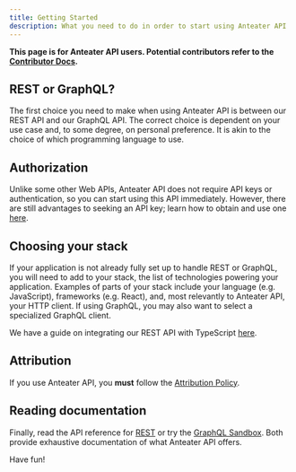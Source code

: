 ```yaml
---
title: Getting Started
description: What you need to do in order to start using Anteater API
---
```


**This page is for Anteater API users. Potential contributors refer to the [Contributor Docs](/docs/contributor/anteaterapi).**

## REST or GraphQL?

The first choice you need to make when using Anteater API is between our REST API and our GraphQL API.
The correct choice is dependent on your use case and, to some degree, on personal preference.
It is akin to the choice of which programming language to use.

## Authorization

Unlike some other Web APIs, Anteater API does not require API keys or authentication, so you can start using this API immediately.
However, there are still advantages to seeking an API key; learn how to obtain and use one [here](./keys-limits).

## Choosing your stack

If your application is not already fully set up to handle REST or GraphQL, you will need to add to your stack, the list of technologies powering your application.
Examples of parts of your stack include your language (e.g. JavaScript), frameworks (e.g. React), and, most relevantly to Anteater API, your HTTP client.
If using GraphQL, you may also want to select a specialized GraphQL client.

We have a guide on integrating our REST API with TypeScript [here](/docs/developer/anteaterapi/rest-api/guides/typescript-integration).

## Attribution

If you use Anteater API, you **must** follow the [Attribution Policy](./attribution-policy).

## Reading documentation

Finally, read the API reference for [REST](https://anteaterapi.com/reference) or try the [GraphQL Sandbox](https://studio.apollographql.com/sandbox/explorer?endpoint=https://anteaterapi.com/v2/graphql).
Both provide exhaustive documentation of what Anteater API offers.

Have fun!
